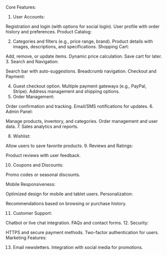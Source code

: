 Core Features:
1. User Accounts:

  Registration and login (with options for social login).
  User profile with order history and preferences.
  Product Catalog:

2. Categories and filters (e.g., price range, brand).
  Product details with images, descriptions, and specifications.
  Shopping Cart:
  
  Add, remove, or update items.
  Dynamic price calculation.
  Save cart for later.
3. Search and Navigation:

  Search bar with auto-suggestions.
  Breadcrumb navigation.
  Checkout and Payment:

4. Guest checkout option.
  Multiple payment gateways (e.g., PayPal, Stripe).
  Address management and shipping options.
5. Order Management:

  Order confirmation and tracking.
  Email/SMS notifications for updates.
6. Admin Panel:

  Manage products, inventory, and categories.
  Order management and user data.
7. Sales analytics and reports.

8. Wishlist:

  Allow users to save favorite products.
9. Reviews and Ratings:

  Product reviews with user feedback.
  
10. Coupons and Discounts:

  Promo codes or seasonal discounts.
  
Mobile Responsiveness:
  
  Optimized design for mobile and tablet users.
Personalization:
  
  Recommendations based on browsing or purchase history.
  
11. Customer Support:

  Chatbot or live chat integration.
  FAQs and contact forms.
12. Security:
  
  HTTPS and secure payment methods.
  Two-factor authentication for users.
  Marketing Features:

13. Email newsletters.
  Integration with social media for promotions.
